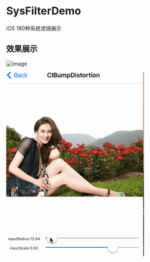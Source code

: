 # SysFilterDemo
iOS 180种系统滤镜展示
## 效果展示
![image](https://github.com/zhuzhuxingtianxia/SysFilterDemo/blob/master/colorChange.gif)


![image](https://github.com/zhuzhuxingtianxia/SysFilterDemo/blob/master/partScale.gif)
